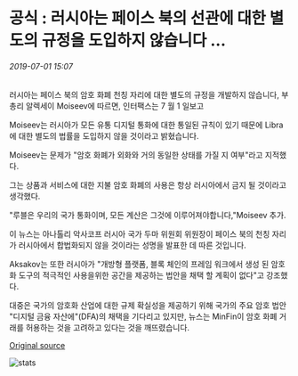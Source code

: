 # 공식 : 러시아는 페이스 북의 선관에 대한 별도의 규정을 도입하지 않습니다 ...

###### 2019-07-01 15:07

러시아는 페이스 북의 암호 화폐 천칭 자리에 대한 별도의 규정을 개발하지 않습니다, 부총리 알렉세이 Moiseev에 따르면, 인터팩스는 7 월 1 일보고

Moiseev는 러시아가 모든 유통 디지털 통화에 대한 통일된 규칙이 있기 때문에 Libra에 대한 별도의 법률을 도입하지 않을 것이라고 밝혔습니다.

Moiseev는 문제가 "암호 화폐가 외화와 거의 동일한 상태를 가질 지 여부"라고 지적했다.

그는 상품과 서비스에 대한 지불 암호 화폐의 사용은 항상 러시아에서 금지 될 것이라고 생각했다.

"루블은 우리의 국가 통화이며, 모든 계산은 그것에 이루어져야합니다,"Moiseev 추가.

이 뉴스는 아나톨리 악사코프 러시아 국가 두마 위원회 위원장이 페이스 북의 천칭 자리가 러시아에서 합법화되지 않을 것이라는 성명을 발표한 데 따른 것입니다.

Aksakov는 또한 러시아가 "개방형 플랫폼, 블록 체인의 프레임 워크에서 생성 된 암호화 도구의 적극적인 사용을위한 공간을 제공하는 법안을 채택 할 계획이 없다"고 강조했다.

대중은 국가의 암호화 산업에 대한 규제 확실성을 제공하기 위해 국가의 주요 암호 법안 "디지털 금융 자산에"(DFA)의 채택을 기다리고 있지만, 뉴스는 MinFin이 암호 화폐 거래를 허용하는 것을 고려하고 있다는 것을 깨뜨렸습니다.

[Original source](https://cointelegraph.com/news/official-russia-will-not-introduce-separate-regulation-for-facebooks-libra)

![stats](https://c.statcounter.com/11760860/0/a89fa40b/1/ "stats")